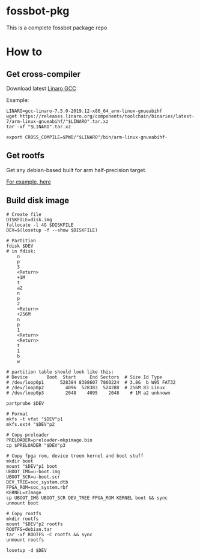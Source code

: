 # fossbot-pkg

This is a complete fossbot package repo

# How to

## Get cross-compiler

Download latest [Linaro GCC](https://releases.linaro.org/components/toolchain/binaries/latest-7/arm-linux-gnueabihf/)

Example:
```
LINARO=gcc-linaro-7.5.0-2019.12-x86_64_arm-linux-gnueabihf
wget https://releases.linaro.org/components/toolchain/binaries/latest-7/arm-linux-gnueabihf/"$LINARO".tar.xz
tar -xf "$LINARO".tar.xz

export CROSS_COMPILE=$PWD/"$LINARO"/bin/arm-linux-gnueabihf-
```

## Get rootfs

Get any debian-based built for arm half-precision target.

[For example, here](https://rcn-ee.com/rootfs/eewiki/minfs/)

## Build disk image

```shell
# Create file
DISKFILE=disk.img
fallocate -l 4G $DISKFILE
DEV=$(losetup -f --show $DISKFILE)

# Partition
fdisk $DEV
# in fdisk:
	n
	p
	3
	<Return>
	+1M
	t
	a2
	n
	p
	2
	<Return>
	+256M
	n
	p
	1
	<Return>
	<Return>
	t
	1
	b
	w
	
# partition table should look like this:
# Device       Boot  Start     End Sectors  # Size Id Type
# /dev/loop0p1      528384 8388607 7860224  # 3.8G  b W95 FAT32
# /dev/loop0p2        4096  528383  524288  # 256M 83 Linux
# /dev/loop0p3        2048    4095    2048    # 1M a2 unknown

partprobe $DEV

# Format
mkfs -t vfat "$DEV"p1
mkfs.ext4 "$DEV"p2

# Copy preloader
PRELOADER=preloader-mkpimage.bin
cp $PRELOADER "$DEV"p3

# Copy fpga rom, device treem kernel and boot stuff
mkdir boot
mount "$DEV"p1 boot
UBOOT_IMG=u-boot.img
UBOOT_SCR=u-boot.scr
DEV_TREE=soc_system.dtb
FPGA_ROM=soc_system.rbf
KERNEL=zImage
cp UBOOT_IMG UBOOT_SCR DEV_TREE FPGA_ROM KERNEL boot && sync
unmount boot

# Copy rootfs
mkdir rootfs
mount "$DEV"p2 rootfs
ROOTFS=debian.tar
tar -xf ROOTFS -C rootfs && sync
unmount rootfs

losetup -d $DEV
```
